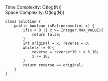 Time Complexity: O(log(N))
<br />
Space Complexity: O(log(N))

```
class Solution {
    public boolean isPalindrome(int x) {
        if(x < 0 || x >= Integer.MAX_VALUE){
            return false;
        }
        int original = x, reverse = 0;
        while(x != 0){
            reverse = reverse*10 + x % 10;
            x /= 10;
        }
        return reverse == original;
    }
}
```